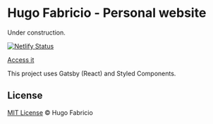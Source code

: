 # Hugo Fabricio - Personal website

Under construction.

[![Netlify Status](https://api.netlify.com/api/v1/badges/94afbc67-9ed4-4bb6-8d46-8a48b728a925/deploy-status)](https://app.netlify.com/sites/hugofabricio/deploys)

[Access it](http://www.hugofabricio.com)

This project uses Gatsby (React) and Styled Components.

## License

[MIT License](/license) © Hugo Fabricio
